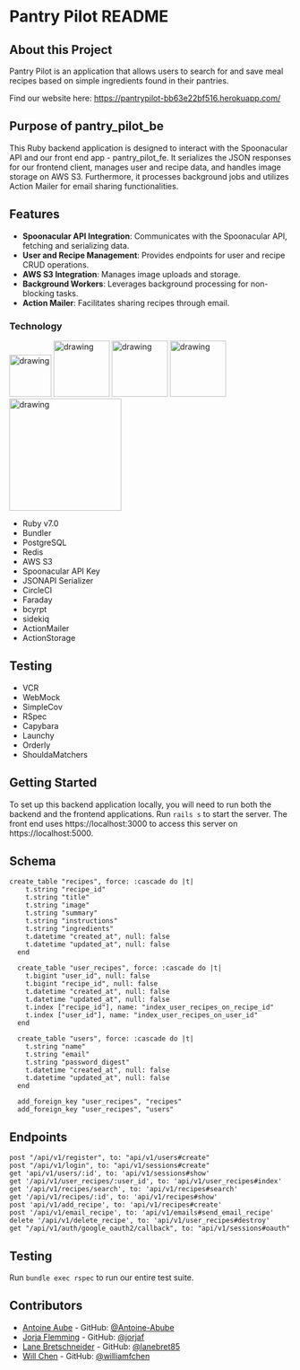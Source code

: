 # Pantry Pilot README

## About this Project
Pantry Pilot is an application that allows users to search for and save meal recipes based on simple ingredients found in their pantries.

Find our website here: https://pantrypilot-bb63e22bf516.herokuapp.com/

## Purpose of pantry_pilot_be
This Ruby backend application is designed to interact with the Spoonacular API and our front end app - pantry_pilot_fe. It serializes the JSON responses for our frontend client, manages user and recipe data, and handles image storage on AWS S3. Furthermore, it processes background jobs and utilizes Action Mailer for email sharing functionalities.

## Features
- **Spoonacular API Integration**: Communicates with the Spoonacular API, fetching and serializing data.
- **User and Recipe Management**: Provides endpoints for user and recipe CRUD operations.
- **AWS S3 Integration**: Manages image uploads and storage.
- **Background Workers**: Leverages background processing for non-blocking tasks.
- **Action Mailer**: Facilitates sharing recipes through email.

### Technology
<img src="https://mikewilliamson.files.wordpress.com/2010/05/rails_on_ruby.jpg" alt="drawing" width="75"/>
<img src="https://logowik.com/content/uploads/images/circleci8026.jpg" alt="drawing" width="100"/>
<img src="https://www.loginradius.com/blog/static/a9dad0fc4bf1af95243aa5e2d017bc22/a8669/google_cover.jpg" alt="drawing" width="100"/>
<img src="https://www.logo.wine/a/logo/Redis/Redis-Logo.wine.svg" alt="drawing" width="100"/>
<img src="https://media.licdn.com/dms/image/D4E12AQHm9dDtv5rBBw/article-cover_image-shrink_423_752/0/1661430629065?e=1704931200&v=beta&t=lY1QnNdVsmfW9wBOz6z0VgEqoej23aS_lnN9XIPwzIU" alt="drawing" width="200"/>

- Ruby v7.0
- Bundler
- PostgreSQL
- Redis
- AWS S3
- Spoonacular API Key
- JSONAPI Serializer
- CircleCI
- Faraday
- bcyrpt
- sidekiq
- ActionMailer
- ActionStorage

## Testing
- VCR
- WebMock
- SimpleCov
- RSpec
- Capybara
- Launchy
- Orderly
- ShouldaMatchers

## Getting Started
To set up this backend application locally, you will need to run both the backend and the frontend applications. Run `rails s` to start the server.  The front end uses https://localhost:3000 to access this server on https://localhost:5000. 

## Schema
```
create_table "recipes", force: :cascade do |t|
    t.string "recipe_id"
    t.string "title"
    t.string "image"
    t.string "summary"
    t.string "instructions"
    t.string "ingredients"
    t.datetime "created_at", null: false
    t.datetime "updated_at", null: false
  end

  create_table "user_recipes", force: :cascade do |t|
    t.bigint "user_id", null: false
    t.bigint "recipe_id", null: false
    t.datetime "created_at", null: false
    t.datetime "updated_at", null: false
    t.index ["recipe_id"], name: "index_user_recipes_on_recipe_id"
    t.index ["user_id"], name: "index_user_recipes_on_user_id"
  end

  create_table "users", force: :cascade do |t|
    t.string "name"
    t.string "email"
    t.string "password_digest"
    t.datetime "created_at", null: false
    t.datetime "updated_at", null: false
  end

  add_foreign_key "user_recipes", "recipes"
  add_foreign_key "user_recipes", "users"
  ```

## Endpoints
```
post "/api/v1/register", to: "api/v1/users#create"
post "/api/v1/login", to: "api/v1/sessions#create"
get 'api/v1/users/:id', to: 'api/v1/sessions#show'
get '/api/v1/user_recipes/:user_id', to: 'api/v1/user_recipes#index'
get '/api/v1/recipes/search', to: 'api/v1/recipes#search'
get '/api/v1/recipes/:id', to: 'api/v1/recipes#show'
post 'api/v1/add_recipe', to: 'api/v1/recipes#create'
post '/api/v1/email_recipe', to: 'api/v1/emails#send_email_recipe'
delete '/api/v1/delete_recipe', to: 'api/v1/user_recipes#destroy'
get "/api/v1/auth/google_oauth2/callback", to: "api/v1/sessions#oauth"
``` 

## Testing
Run `bundle exec rspec` to run our entire test suite.


## Contributors
- [Antoine Aube](https://www.linkedin.com/in/antoineaube/)                - GitHub: [@Antoine-Abube](https://github.com/Antoine-Aube)
- [Jorja Flemming](https://www.linkedin.com/in/jorjaf/)                   - GitHub: [@jorjaf](https://github.com/jorjaf)
- [Lane Bretschneider](https://www.linkedin.com/in/lanebretschneider/)    - GitHub: [@lanebret85](https://github.com/lanebret85)
- [Will Chen](https://www.linkedin.com/in/williamfchen/)                  - GitHub: [@williamfchen](https://github.com/williamfchen)